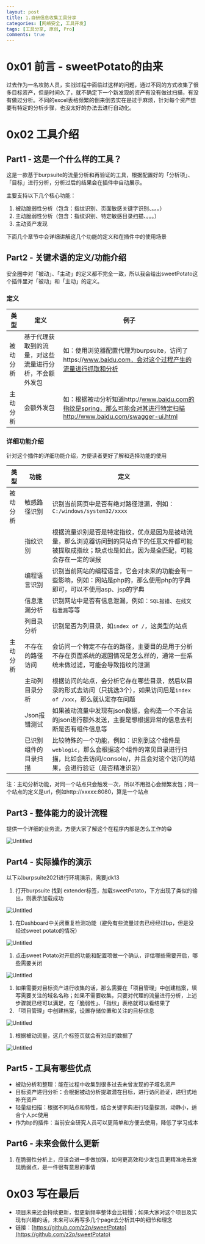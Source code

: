 ```yaml
---
layout: post
title: 1.自研信息收集工具分享
categories: [网络安全, 工具开发]
tags: [工具分享, 原创, Pro]
comments: true
---
```


# 0x01 前言 - sweetPotato的由来

过去作为一名攻防人员，实战过程中面临过这样的问题，通过不同的方式收集了很多目标资产，但是时间久了，就不确定下一个新发现的资产有没有做过扫描，有没有做过分析。不同的excel表格频繁的倒来倒去实在是过于麻烦，针对每个资产想要有特定的分析步骤，也没太好的办法去进行自动化。

# 0x02 工具介绍

## Part1 - 这是一个什么样的工具？

这是一款基于burpsuite的流量分析和再验证的工具，根据配置好的「分析项」、「目标」进行分析，分析过后的结果会在插件中自动展示。

主要支持以下几个核心功能：

1. 被动脆弱性分析（包含：指纹识别、页面敏感关键字识别、。。。）
2. 主动脆弱性分析（包含：指纹识别、特定敏感目录扫描、。。。）
3. 主动资产发现

下面几个章节中会详细讲解这几个功能的定义和在插件中的使用场景

## Part2 - 关键术语的定义/功能介绍

安全圈中对「被动」、「主动」的定义都不完全一致，所以我会给出sweetPotato这个插件里对「被动」和「主动」的定义。

### 定义

| 类型 | 定义 | 例子 |
| ------ | ------ | ------ |
| 被动分析 | 基于代理获取到的流量，对这些流量进行分析，不会额外发包 | 如：使用浏览器配置代理为burpsuite，访问了https://www.baidu.com，会对这个过程产生的流量进行抓取和分析 |
| 主动分析 | 会额外发包 | 如：根据被动分析知道http://www.baidu.com的指纹是spring，那么可能会对其进行特定扫描 http://www.baidu.com/swagger-ui.html |

### 详细功能介绍

针对这个插件的详细功能介绍，方便读者更好了解和选择功能的使用

| 类型 | 功能 | 定义 |
| --- | --- | --- |
| 被动分析 | 敏感路径识别 | 识别当前网页中是否有绝对路径泄漏，例如：`C:/windows/system32/xxxx` |
|  | 指纹识别 | 根据流量识别是否是特定指纹，优点是因为是被动流量，那么浏览器访问到的同站点下的任意文件都可能被提取成指纹；缺点也是如此，因为是全匹配，可能会存在一定的误报 |
|  | 编程语言识别 | 识别当前网站的编程语言，它会对未来的功能会有一些影响，例如：网站是php的，那么使用php的字典即可，可以不使用asp、jsp的字典 |
|  | 信息泄漏分析 | 识别网站中是否有信息泄漏，例如：`SQL报错`、`在线文档泄漏`等等 |
|  | 列目录分析 | 识别是否为列目录，如`index of /`，这类型的站点 |
| 主动分析 | 不存在的路径访问 | 会访问一个特定不存在的路径，主要目的是用于分析不存在页面系统的返回情况是怎么样的，通常一些系统未做过滤，可能会导致指纹的泄漏 |
|  | 主动列目录分析 | 根据访问的站点，会分析它存在哪些目录，然后以目录的形式去访问（只挑选3个），如果访问后是`index of /xxx`，那么就认定存在问题 |
|  | Json报错测试 | 如果被动流量中发现有json数据，会构造一个不合法的json进行额外发送，主要是想根据异常的信息去判断是否有组件信息等 |
|  | 已识别组件的目录扫描 | 比较特殊的一个功能，例如：识别到这个组件是`weblogic`，那么会根据这个组件的常见目录进行扫描，比如会去访问/console/，并且会对这个访问的结果，会进行验证（是否精准识别） |

注：主动分析功能，对同一个站点只会触发一次，所以不用担心会频繁发包；同一个站点的定义是url，例如http://xxxxx:8080，算是一个站点

## Part3 - 整体能力的设计流程

提供一个详细的业务流，方便大家了解这个在程序内部是怎么工作的😁

![Untitled](/assets/img/001-%E8%87%AA%E7%A0%94%E4%BF%A1%E6%81%AF%E6%94%B6%E9%9B%86%E5%B7%A5%E5%85%B7%E5%88%86%E4%BA%AB/1.png)

## Part4 - 实际操作的演示

以下以burpsuite2021进行环境演示，需要jdk13

1. 打开burpsuite 找到 extender标签，加载sweetPotato，下方出现了类似的输出，则表示加载成功

![Untitled](/assets/img/001-%E8%87%AA%E7%A0%94%E4%BF%A1%E6%81%AF%E6%94%B6%E9%9B%86%E5%B7%A5%E5%85%B7%E5%88%86%E4%BA%AB/Untitled.png)

1. 在Dashboard中关闭重复检测功能（避免有些流量过去已经经过bp，但是没经过sweet potato的情况）

![Untitled](/assets/img/001-%E8%87%AA%E7%A0%94%E4%BF%A1%E6%81%AF%E6%94%B6%E9%9B%86%E5%B7%A5%E5%85%B7%E5%88%86%E4%BA%AB/Untitled%201.png)

1. 点击sweet Potato对开启的功能和配置项做一个确认，评估哪些需要开启，哪些需要关闭

![Untitled](/assets/img/001-%E8%87%AA%E7%A0%94%E4%BF%A1%E6%81%AF%E6%94%B6%E9%9B%86%E5%B7%A5%E5%85%B7%E5%88%86%E4%BA%AB/Untitled%202.png)

1. 如果需要对目标资产进行收集的话，那么需要在「项目管理」中创建档案，填写需要关注的域名名称；如果不需要收集，只要对代理的流量进行分析，上述步骤就已经可以满足，在「脆弱性」、「指纹」表格就可以看结果了
2. 「项目管理」中创建档案，设置存储位置和关注的目标信息

![Untitled](/assets/img/001-%E8%87%AA%E7%A0%94%E4%BF%A1%E6%81%AF%E6%94%B6%E9%9B%86%E5%B7%A5%E5%85%B7%E5%88%86%E4%BA%AB/Untitled%203.png)

1. 根据被动流量，这几个标签页就会有对应的数据了

![Untitled](/assets/img/001-%E8%87%AA%E7%A0%94%E4%BF%A1%E6%81%AF%E6%94%B6%E9%9B%86%E5%B7%A5%E5%85%B7%E5%88%86%E4%BA%AB/Untitled%204.png)

## Part5 - 工具有哪些优点

* 被动分析和整理：能在过程中收集到很多过去未曾发现的子域名资产
* 目标资产递归分析：会根据被动分析提取潜在目标，进行访问验证，递归式地补充资产
* 轻量级扫描：根据不同站点和特性，结合关键字典进行轻量探测，动静小，适合个人pc使用
* 作为bp的插件：当前安全研究人员可以更简单和方便去使用，降低了学习成本

## Part6 - 未来会做什么更新

1. 在脆弱性分析上，应该会进一步做加强，如何更高效和少发包且更精准地去发现脆弱点，是一件很有意思的事情

# 0x03 写在最后

- 项目未来还会持续更新，但更新频率整体会比较慢；如果大家对这个项目及实现有兴趣的话，未来可以再写多几个page去分析其中的细节和理念
- 链接：[https://github.com/z2p/sweetPotato](https://github.com/z2p/sweetPotato)
